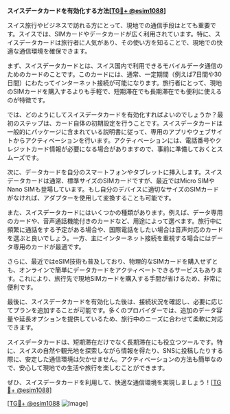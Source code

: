 **スイスデータカードを有効化する方法[[TG💪+ @esim1088](https://t.me/s/esim1088)]**

スイス旅行やビジネスで訪れる方にとって、現地での通信手段はとても重要です。スイスでは、SIMカードやデータカードが広く利用されています。特に、スイスデータカードは旅行者に人気があり、その使い方を知ることで、現地での快適な通信環境を確保できます。

まず、スイスデータカードとは、スイス国内で利用できるモバイルデータ通信のためのカードのことです。このカードには、通常、一定期間（例えば7日間や30日間）にわたってインターネット接続が可能になります。旅行者にとって、現地のSIMカードを購入するよりも手軽で、短期滞在でも長期滞在でも便利に使えるのが特徴です。

では、どのようにしてスイスデータカードを有効化すればよいのでしょうか？最初のステップは、カード自体の初期設定を行うことです。スイスデータカードは一般的にパッケージに含まれている説明書に従って、専用のアプリやウェブサイトからアクティベーションを行います。アクティベーションには、電話番号やクレジットカード情報が必要になる場合がありますので、事前に準備しておくとスムーズです。

次に、データカードを自分のスマートフォンやタブレットに挿入します。スイスデータカードは通常、標準サイズのSIMカードですが、最近ではMicro SIMやNano SIMも登場しています。もし自分のデバイスに適切なサイズのSIMカードがなければ、アダプターを使用して変換することも可能です。

また、スイスデータカードにはいくつかの種類があります。例えば、データ専用のカードや、音声通話機能付きのカードなど、用途によって選べます。旅行中に頻繁に通話をする予定がある場合や、国際電話をしたい場合は音声対応のカードを選ぶと良いでしょう。一方、主にインターネット接続を重視する場合にはデータ専用のカードが最適です。

さらに、最近ではeSIM技術も普及しており、物理的なSIMカードを購入せずとも、オンラインで簡単にデータカードをアクティベートできるサービスもあります。これにより、旅行先で現地SIMカードを購入する手間が省けるため、非常に便利です。

最後に、スイスデータカードを有効化した後は、接続状況を確認し、必要に応じてプランを追加することが可能です。多くのプロバイダーでは、追加のデータ容量や延長オプションを提供しているため、旅行中のニーズに合わせて柔軟に対応できます。

スイスデータカードは、短期滞在だけでなく長期滞在にも役立つツールです。特に、スイスの自然や観光地を探索しながら情報を得たり、SNSに投稿したりする際に、安定した通信環境は欠かせません。アクティベーションの方法も簡単なので、安心して現地での生活や旅行を楽しむことができます。

ぜひ、スイスデータカードを利用して、快適な通信環境を実現しましょう！[[TG💪+ @esim1088](https://t.me/s/esim1088)]

[[TG💪+ @esim1088](https://t.me/s/esim1088) ![Image](https://i.postimg.cc/Y0z9fWf4/image.png)]